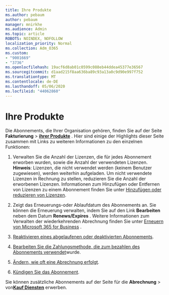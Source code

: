 ```yaml
---
title: Ihre Produkte
ms.author: pebaum
author: pebaum
manager: mnirkhe
ms.audience: Admin
ms.topic: article
ROBOTS: NOINDEX, NOFOLLOW
localization_priority: Normal
ms.collection: Adm_O365
ms.custom:
- "9001669"
- "3736"
ms.openlocfilehash: 19acf6d8ab01c0599c088eb44ddea45377e36567
ms.sourcegitcommit: d1aad215f8aa636ba89c93a13a0c9d90e997f752
ms.translationtype: MT
ms.contentlocale: de-DE
ms.lasthandoff: 05/06/2020
ms.locfileid: "44062860"
---
```

# <a name="your-products"></a>Ihre Produkte

Die Abonnements, die Ihrer Organisation gehören, finden Sie auf der Seite **Fakturierung** > **[ihrer Produkte](https://go.microsoft.com/fwlink/p/?linkid=842054)** . Hier sind einige der Highlights dieser Seite zusammen mit Links zu weiteren Informationen zu den einzelnen Funktionen:

1. Verwalten Sie die Anzahl der Lizenzen, die für jedes Abonnement erworben wurden, sowie die Anzahl der verwendeten Lizenzen.  **Hinweis**: Lizenzen, die nicht verwendet werden (keinem Benutzer zugewiesen), werden weiterhin aufgeladen.  Um nicht verwendete Lizenzen in Rechnung zu stellen, reduzieren Sie die Anzahl der erworbenen Lizenzen. Informationen zum Hinzufügen oder Entfernen von Lizenzen zu einem Abonnement finden Sie unter [Hinzufügen oder reduzieren von Lizenzen](https://docs.microsoft.com/alchemyinsights/how-to-add-or-reduce-licenses).

2. Zeigt das Erneuerungs-oder Ablaufdatum des Abonnements an.  Sie können die Erneuerung verwalten, indem Sie auf den Link **Bearbeiten** neben dem Datum **Renews/Expires** .  Weitere Informationen zum Verwalten der wiederkehrenden Abrechnung finden Sie unter [Erneuern von Microsoft 365 for Business](https://go.microsoft.com/fwlink/?linkid=2119216) .

3. [Reaktivieren eines abgelaufenen oder deaktivierten Abonnements](https://go.microsoft.com/fwlink/?linkid=2117519).

4. [Bearbeiten Sie die Zahlungsmethode, die zum bezahlen des Abonnements verwendet](https://go.microsoft.com/fwlink/?linkid=2117167)wurde.

5. [Ändern, wie oft eine Abrechnung erfolgt](https://go.microsoft.com/fwlink/?linkid=2119112).

6. [Kündigen Sie das Abonnement](https://go.microsoft.com/fwlink/?linkid=2119113).

Sie können zusätzliche Abonnements auf der Seite für die **Abrechnung** > von[**Kauf Diensten**](https://go.microsoft.com/fwlink/p/?linkid=868433) erwerben.
